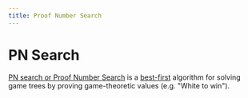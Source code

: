 ```yaml
---
title: Proof Number Search
---
```


# PN Search

[PN search or Proof Number Search][pn] is a [best-first][best]
algorithm for solving game trees by proving game-theoretic values
(e.g. "White to win").

[pn]: https://en.wikipedia.org/wiki/Proof-number_search
[best]: https://en.wikipedia.org/wiki/Best-first_search

